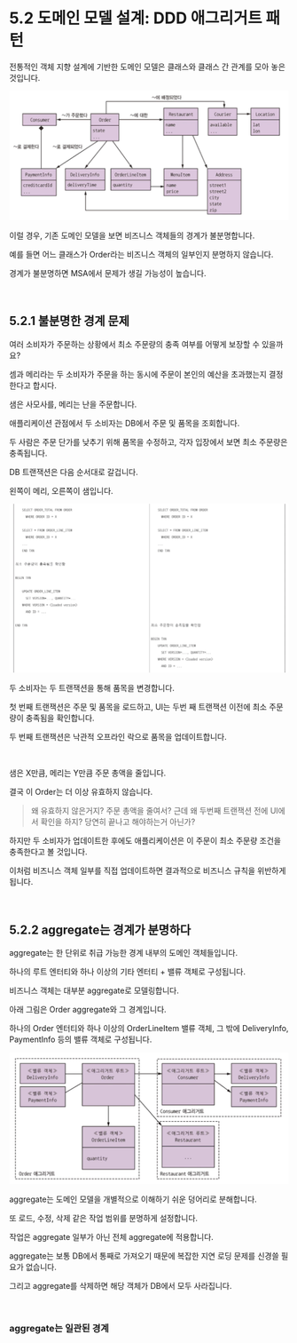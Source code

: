 # 5.2 도메인 모델 설계: DDD 애그리거트 패턴

전통적인 객체 지향 설계에 기반한 도메인 모델은 클래스와 클래스 간 관계를 모아 놓은 것입니다.

![image-20211026215453451](../images/Chapter04/object_domain_model.png)

이럴 경우, 기존 도메인 모델을 보면 비즈니스 객체들의 경계가 불분명합니다.

예를 들면 어느 클래스가 Order라는 비즈니스 객체의 일부인지 분명하지 않습니다.

경계가 불분명하면 MSA에서 문제가 생길 가능성이 높습니다.

<br>

## 5.2.1 불분명한 경계 문제

여러 소비자가 주문하는 상황에서 최소 주문량의 충족 여부를 어떻게 보장할 수 있을까요?

셈과 메리라는 두 소비자가 주문을 하는 동시에 주문이 본인의 예산을 초과했는지 결정한다고 합시다.

샘은 사모사를, 메리는 난을 주문합니다.

애플리케이션 관점에서 두 소비자는 DB에서 주문 및 품목을 조회합니다.

두 사람은 주문 단가를 낮추기 위해 품목을 수정하고, 각자 입장에서 보면 최소 주문량은 충족됩니다.

DB 트랜잭션은 다음 순서대로 갈겁니다.

왼쪽이 메리, 오른쪽이 샘입니다.

![image-20211026221756992](../images/Chapter04/merry_sam_transaction.png)

두 소비자는 두 트랜잭션을 통해 품목을 변경합니다.

첫 번째 트랜잭션은 주문 및 품목을 로드하고, UI는 두번 째 트랜잭션 이전에 최소 주문량이 충족됨을 확인합니다.

두 번째 트랜잭션은 낙관적 오프라인 락으로 품목을 업데이트합니다.

<br>

샘은 X만큼, 메리는 Y만큼 주문 총액을 줄입니다.

결국 이 Order는 더 이상 유효하지 않습니다.

> 왜 유효하지 않은거지? 주문 총액을 줄여서? 근데 왜 두번째 트랜잭션 전에 UI에서 확인을 하지? 당연히 끝나고 해야하는거 아닌가?

하지만 두 소비자가 업데이트한 후에도 애플리케이션은 이 주문이 최소 주문량 조건을 충족한다고 볼 것입니다.

이처럼 비즈니스 객체 일부를 직접 업데이트하면 결과적으로 비즈니스 규칙을 위반하게 됩니다.

<br>

## 5.2.2 aggregate는 경계가 분명하다

aggregate는 한 단위로 취급 가능한 경계 내부의 도메인 객체들입니다.

하나의 루트 엔터티와 하나 이상의 기타 엔터티 + 밸류 객체로 구성됩니다.

비즈니스 객체는 대부분 aggregate로 모델링합니다.



아래 그림은 Order aggregate와 그 경계입니다.

하나의 Order 엔터티와 하나 이상의 OrderLineItem 밸류 객체, 그 밖에 DeliveryInfo, PaymentInfo 등의 밸류 객체로 구성됩니다.

![image-20211026234805598](../images/Chapter04/order_aggregate.png)

aggregate는 도메인 모델을 개별적으로 이해하기 쉬운 덩어리로 분해합니다.

또 로드, 수정, 삭제 같은 작업 범위를 분명하게 설정합니다.

작업은 aggregate 일부가 아닌 전체 aggregate에 적용합니다.

aggregate는 보통 DB에서 통째로 가져오기 때문에 복잡한 지연 로딩 문제를 신경쓸 필요가 없습니다.

그리고 aggregate를 삭제하면 해당 객체가 DB에서 모두 사라집니다.

<br>

### aggregate는 일관된 경계

